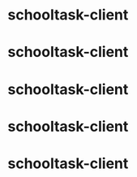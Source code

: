 # schooltask-client
# schooltask-client
# schooltask-client
# schooltask-client
# schooltask-client
